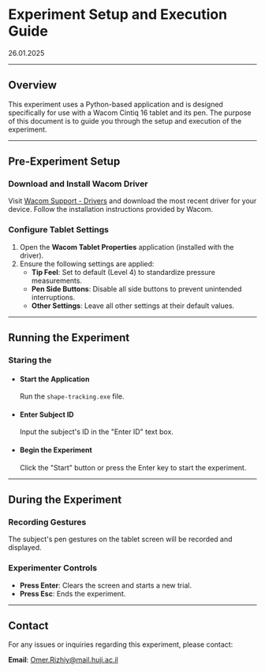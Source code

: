 # Experiment Setup and Execution Guide
26.01.2025

---

## Overview

This experiment uses a Python-based application and is designed specifically for use with a Wacom Cintiq 16 tablet and its pen. The purpose of this document is to guide you through the setup and execution of the experiment.

---

## Pre-Experiment Setup

### Download and Install Wacom Driver
Visit [Wacom Support - Drivers](https://www.wacom.com/en-us/support/product-support/drivers) and download the most recent driver for your device. Follow the installation instructions provided by Wacom.

### Configure Tablet Settings
1. Open the **Wacom Tablet Properties** application (installed with the driver).
2. Ensure the following settings are applied:
   - **Tip Feel**: Set to default (Level 4) to standardize pressure measurements.
   - **Pen Side Buttons**: Disable all side buttons to prevent unintended interruptions.
   - **Other Settings**: Leave all other settings at their default values.

---

## Running the Experiment

### Staring the 

- #### Start the Application
  Run the `shape-tracking.exe` file.
- #### Enter Subject ID
  Input the subject's ID in the "Enter ID" text box.
- #### Begin the Experiment
  Click the "Start" button or press the Enter key to start the experiment.

---

## During the Experiment

### Recording Gestures
The subject's pen gestures on the tablet screen will be recorded and displayed.

### Experimenter Controls
- **Press Enter**: Clears the screen and starts a new trial.
- **Press Esc**: Ends the experiment.

---
## Contact

For any issues or inquiries regarding this experiment, please contact:

**Email**: [Omer.Rizhiy@mail.huji.ac.il](Omer.Rizhiy@mail.huji.ac.il)  
